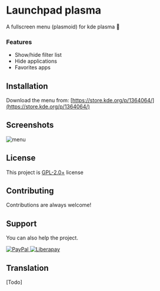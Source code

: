 
# Launchpad plasma

A fullscreen menu (plasmoid) for kde plasma :blue_heart: 

### Features
- Show/hide filter list
- Hide applications
- Favorites apps 

## Installation

Download the menu from: [https://store.kde.org/p/1364064/](https://store.kde.org/p/1364064/)


## Screenshots

![menu](https://raw.githubusercontent.com/adhec/launchpad-plasma/master/preview.jpg)

## License

This project is [GPL-2.0+](https://choosealicense.com/licenses/gpl-2.0/) license

## Contributing

Contributions are always welcome!

## Support

You can also help the project.

<p>
    <a href="https://www.paypal.com/cgi-bin/webscr?cmd=_s-xclick&hosted_button_id=V9Q8MK9CKSQW8&source=url" target="https://www.paypal.com/cgi-bin/webscr?cmd=_s-xclick&hosted_button_id=V9Q8MK9CKSQW8&source=url">
        <img src="https://img.shields.io/badge/PayPal-adhec-blue.svg?logo=paypal&logoColor=00457C&style=flat-square" alt="PayPal"/>
    </a>
    <a href="https://liberapay.com/_adhe_/donate" target="https://liberapay.com/_adhe_/donate">
        <img src="https://img.shields.io/badge/Liberapay-adhec-yellow.svg?logo=liberapay&logoColor=f6c915&style=flat-square" alt="Liberapay"/>
    </a>
</p>

## Translation

[Todo]